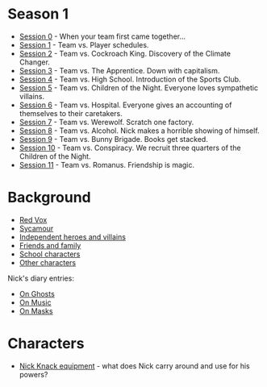 <!-- TITLE: Sycamour Division -->
<!-- SUBTITLE: A quick summary of Sycamour Division -->

# Season 1
* [Session 0](sycamour-division/session-0) - When your team first came together...
* [Session 1](sycamour-division/session-1) - Team vs. Player schedules.
* [Session 2](sycamour-division/session-2) - Team vs. Cockroach King. Discovery of the Climate Changer.
* [Session 3](sycamour-division/session-3) - Team vs. The Apprentice. Down with capitalism.
* [Session 4](sycamour-division/session-4) - Team vs. High School. Introduction of the Sports Club.
* [Session 5](sycamour-division/session-5) - Team vs. Children of the Night. Everyone loves sympathetic villains.
* [Session 6](sycamour-division/session-6) - Team vs. Hospital. Everyone gives an accounting of themselves to their caretakers.
* [Session 7](sycamour-division/session-7) - Team vs. Werewolf. Scratch one factory.
* [Session 8](sycamour-division/session-8) - Team vs. Alcohol. Nick makes a horrible showing of himself.
* [Session 9](sycamour-division/session-9) - Team vs. Bunny Brigade. Books get stacked.
* [Session 10](sycamour-division/session-10) - Team vs. Conspiracy. We recruit three quarters of the Children of the Night.
* [Session 11](sycamour-division/session-11) - Team vs. Romanus. Friendship is magic.
# Background
* [Red Vox](sycamour-division/red-vox)
* [Sycamour](sycamour-division/sycamour)
* [Independent heroes and villains](sycamour-division/independent)
* [Friends and family](sycamour-division/friends-family)
* [School characters](sycamour-division/school-characters)
* [Other characters](sycamour-division/other-characters)

Nick's diary entries:
* [On Ghosts](sycamour-division/on-ghosts)
* [On Music](sycamour-division/on-music)
* [On Masks](sycamour-division/on-masks)
# Characters
* [Nick Knack equipment](sycamour-division/nick-knack-equipment) - what does Nick carry around and use for his powers?